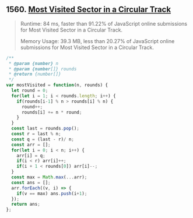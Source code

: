 ## 1560. [Most Visited Sector in a Circular Track](https://leetcode.com/problems/most-visited-sector-in-a-circular-track/)

> Runtime: 84 ms, faster than 91.22% of JavaScript online submissions for Most Visited Sector in a Circular Track.
>
> Memory Usage: 39.3 MB, less than 20.27% of JavaScript online submissions for Most Visited Sector in a Circular Track.

```javascript
/**
 * @param {number} n
 * @param {number[]} rounds
 * @return {number[]}
 */
var mostVisited = function(n, rounds) {
  let round = 0;
  for(let i = 1; i < rounds.length; i++) {
    if(rounds[i-1] % n > rounds[i] % n) {
      round++;
      rounds[i] += n * round;
    }
  }
  const last = rounds.pop();
  const r = last % n;
  const q = (last - r)/ n;
  const arr = [];
  for(let i = 0; i < n; i++) {
    arr[i] = q;
    if(i < r) arr[i]++;
    if(i + 1 < rounds[0]) arr[i]--;
  }
  const max = Math.max(...arr);
  const ans = [];
  arr.forEach((v, i) => {
    if(v == max) ans.push(i+1);
  });
  return ans;
};
```
